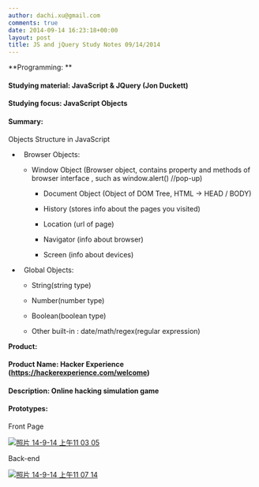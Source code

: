 ```yaml
---
author: dachi.xu@gmail.com
comments: true
date: 2014-09-14 16:23:18+00:00
layout: post
title: JS and jQuery Study Notes 09/14/2014
---
```


**Programming: **

#### Studying material: JavaScript & JQuery (Jon Duckett)

#### Studying focus: JavaScript Objects

#### Summary:

Objects Structure in JavaScript



	
  *   Browser Objects:

	
    * Window Object (Browser object, contains property and methods of browser interface , such as window.alert() //pop-up)

	
      * Document Object (Object of DOM Tree, HTML -> HEAD / BODY)

	
      * History (stores info about the pages you visited)

	
      * Location (url of page)

	
      * Navigator (info about browser)

	
      * Screen (info about devices)







	
  *   Global Objects:

	
    * String(string type)

	
    * Number(number type)

	
    * Boolean(boolean type)

	
    * Other built-in : date/math/regex(regular expression)





**Product:**

#### Product Name: Hacker Experience (https://hackerexperience.com/welcome)

#### Description: Online hacking simulation game

#### Prototypes:

Front Page

[![照片 14-9-14 上午11 03 05](http://dachicj.com/wp-content/uploads/2014/09/照片-14-9-14-上午11-03-05-225x300.png)](http://dachicj.com/wp-content/uploads/2014/09/照片-14-9-14-上午11-03-05.png)



Back-end

[![照片 14-9-14 上午11 07 14](http://dachicj.com/wp-content/uploads/2014/09/照片-14-9-14-上午11-07-14-225x300.png)](http://dachicj.com/wp-content/uploads/2014/09/照片-14-9-14-上午11-07-14.png)
